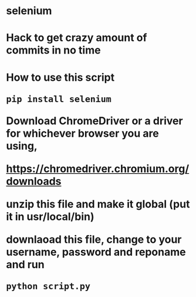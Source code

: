 # selenium

<h1>Hack to get crazy amount of commits in no time<h1>

How to use this script

```
pip install selenium
```

Download ChromeDriver or a driver for whichever browser you are using,

https://chromedriver.chromium.org/downloads

unzip this file and make it global (put it in usr/local/bin)

downlaoad this file, change to your username, password and reponame and run

```
python script.py
```

